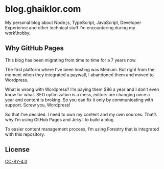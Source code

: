 # blog.ghaiklor.com

My personal blog about Node.js, TypeScript, JavaScript, Developer Experience and other technical stuff I’m encountering during my work\hobby.

## Why GitHub Pages

This blog has been migrating from time to time for a 7 years now.

The first platform where I’ve been hosting was Medium.
But right from the moment when they integrated a paywall, I abandoned them and moved to Wordpress.

What is wrong with Wordpress?
I’m paying them $96 a year and I don’t even know for what.
SEO optimization is a mess, editors are changing once a year and content is broking.
So you can fix it only by communicating with support.
Screw you, Wordpress!

So that I’ve decided.
I need to own my content and my own sources.
That’s why I’m using GitHub Pages and Jekyll to build a blog.

To easier content management process, I’m using Forestry that is integrated with this repository.

## License

[CC-BY-4.0](./LICENSE)
